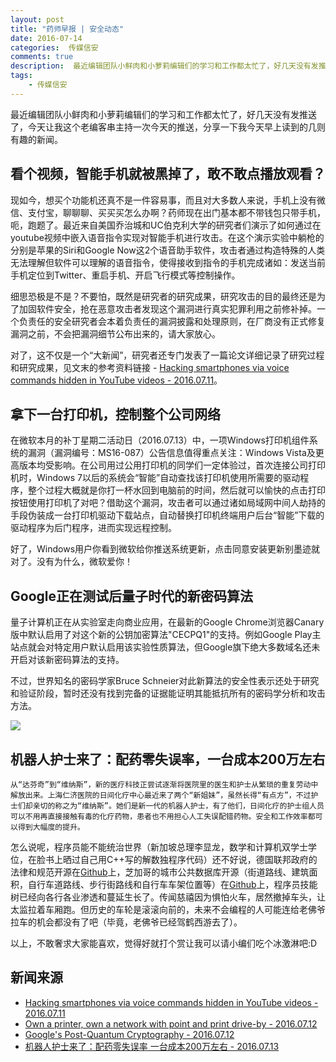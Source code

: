 ```yaml
---  
layout: post  
title: "药师早报 | 安全动态"
date: 2016-07-14
categories:  传媒信安     
comments: true
description:  最近编辑团队小鲜肉和小萝莉编辑们的学习和工作都太忙了，好几天没有发推送了，今天让我这个老编客串主持一次今天的推送，分享一下我今天早上读到的几则有趣的新闻。
tags:
    - 传媒信安
---  
```

最近编辑团队小鲜肉和小萝莉编辑们的学习和工作都太忙了，好几天没有发推送了，今天让我这个老编客串主持一次今天的推送，分享一下我今天早上读到的几则有趣的新闻。


## 看个视频，智能手机就被黑掉了，敢不敢点播放观看？

现如今，想买个功能机还真不是一件容易事，而且对大多数人来说，手机上没有微信、支付宝，聊聊聊、买买买怎么办啊？药师现在出门基本都不带钱包只带手机，呃，跑题了。最近来自美国乔治城和UC伯克利大学的研究者们演示了如何通过在youtube视频中嵌入语音指令实现对智能手机进行攻击。在这个演示实验中躺枪的分别是苹果的Siri和Google Now这2个语音助手软件，攻击者通过构造特殊的人类无法理解但软件可以理解的语音指令，使得接收到指令的手机完成诸如：发送当前手机定位到Twitter、重启手机、开启飞行模式等控制操作。

细思恐极是不是？不要怕，既然是研究者的研究成果，研究攻击的目的最终还是为了加固软件安全，抢在恶意攻击者发现这个漏洞进行真实犯罪利用之前修补掉。一个负责任的安全研究者会本着负责任的漏洞披露和处理原则，在厂商没有正式修复漏洞之前，不会把漏洞细节公布出来的，请大家放心。

对了，这不仅是一个“大新闻”，研究者还专门发表了一篇论文详细记录了研究过程和研究成果，见文末的参考资料链接 - [Hacking smartphones via voice commands hidden in YouTube videos - 2016.07.11](https://www.helpnetsecurity.com/2016/07/11/hacking-smartphones-voice-commands/)。

## 拿下一台打印机，控制整个公司网络

在微软本月的补丁星期二活动日（2016.07.13）中，一项Windows打印机组件系统的漏洞（漏洞编号：MS16-087）公告信息值得重点关注：Windows Vista及更高版本均受影响。在公司用过公用打印机的同学们一定体验过，首次连接公司打印机时，Windows 7以后的系统会“智能”自动查找该打印机使用所需要的驱动程序，整个过程大概就是你打一杯水回到电脑前的时间，然后就可以愉快的点击打印按钮使用打印机了对吧？借助这个漏洞，攻击者可以通过诸如局域网中间人劫持的手段伪装成一台打印机驱动下载站点，自动替换打印机终端用户后台“智能”下载的驱动程序为后门程序，进而实现远程控制。

好了，Windows用户你看到微软给你推送系统更新，点击同意安装更新别墨迹就对了。没有为什么，微软爱你！

## Google正在测试后量子时代的新密码算法

量子计算机正在从实验室走向商业应用，在最新的Google Chrome浏览器Canary版中默认启用了对这个新的公钥加密算法"CECPQ1"的支持。例如Google Play主站点就会对特定用户默认启用该实验性质算法，但Google旗下绝大多数域名还未开启对该新密码算法的支持。

不过，世界知名的密码学家Bruce Schneier对此新算法的安全性表示还处于研究和验证阶段，暂时还没有找到完备的证据能证明其能抵抗所有的密码学分析和攻击方法。

![](http://127.0.0.1:4000//resources/images/n1.png) 


## 机器人护士来了：配药零失误率，一台成本200万左右

```
从“达芬奇”到“维纳斯”，新的医疗科技正尝试逐渐将医院里的医生和护士从繁琐的重复劳动中解放出来。上海仁济医院的日间化疗中心最近来了两个“新姐妹”，虽然长得“有点方”，不过护士们却亲切的称之为“维纳斯”。她们是新一代的机器人护士，有了他们，日间化疗的护士组人员可以不用再直接接触有毒的化疗药物，患者也不用担心人工失误配错药物。安全和工作效率都可以得到大幅度的提升。
```

怎么说呢，程序员能不能统治世界（新加坡总理李显龙，数学和计算机双学士学位，在脸书上晒过自己用C++写的解数独程序代码）还不好说，德国联邦政府的法律和规范开源在[Github](https://github.com/bundestag/gesetze)上，芝加哥的城市公共数据库开源（街道路线、建筑面积，自行车道路线、步行街路线和自行车车架位置等）在[Github](https://github.com/Chicago)上，程序员技能树已经向各行各业渗透和蔓延生长了。传闻慈禧因为惧怕火车，居然撤掉车头，让太监拉着车厢跑。但历史的车轮是滚滚向前的，未来不会编程的人可能连给老佛爷拉车的机会都没有了吧（毕竟，老佛爷已经驾鹤西游去了）。


以上，不敢奢求大家能喜欢，觉得好就打个赏让我可以请小编们吃个冰激淋吧:D



## 新闻来源

* [Hacking smartphones via voice commands hidden in YouTube videos - 2016.07.11](https://www.helpnetsecurity.com/2016/07/11/hacking-smartphones-voice-commands/)
* [Own a printer, own a network with point and print drive-by - 2016.07.12](http://blog.vectranetworks.com/blog/microsoft-windows-printer-wateringhole-attack)
* [Google's Post-Quantum Cryptography - 2016.07.12](https://www.schneier.com/blog/archives/2016/07/googles_post-qu.html)
* [机器人护士来了：配药零失误率 一台成本200万左右 - 2016.07.13](http://weibo.com/ttarticle/p/show?id=2309613996852797183903)